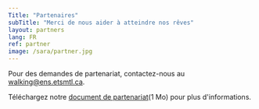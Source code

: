 ```yaml
---
Title: "Partenaires"
subTitle: "Merci de nous aider à atteindre nos rêves"
layout: partners
lang: FR
ref: partner
image: /sara/partner.jpg
---
```


Pour des demandes de partenariat, contactez-nous au [walking@ens.etsmtl.ca](mailto:walking@ens.etsmtl.ca).

Téléchargez notre [document de partenariat](https://wcdn.walkingmachine.ca/documents/Walking_Machine_Partenariat.pdf)(1 Mo) pour plus d'informations.
